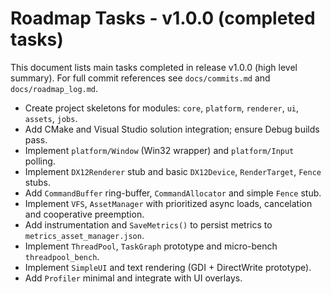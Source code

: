 ﻿# Roadmap Tasks - v1.0.0 (completed tasks)

This document lists main tasks completed in release v1.0.0 (high level summary). For full commit references see `docs/commits.md` and `docs/roadmap_log.md`.

- Create project skeletons for modules: `core`, `platform`, `renderer`, `ui`, `assets`, `jobs`.
- Add CMake and Visual Studio solution integration; ensure Debug builds pass.
- Implement `platform/Window` (Win32 wrapper) and `platform/Input` polling.
- Implement `DX12Renderer` stub and basic `DX12Device`, `RenderTarget`, `Fence` stubs.
- Add `CommandBuffer` ring-buffer, `CommandAllocator` and simple `Fence` stub.
- Implement `VFS`, `AssetManager` with prioritized async loads, cancelation and cooperative preemption.
- Add instrumentation and `SaveMetrics()` to persist metrics to `metrics_asset_manager.json`.
- Implement `ThreadPool`, `TaskGraph` prototype and micro-bench `threadpool_bench`.
- Implement `SimpleUI` and text rendering (GDI + DirectWrite prototype).
- Add `Profiler` minimal and integrate with UI overlays.

